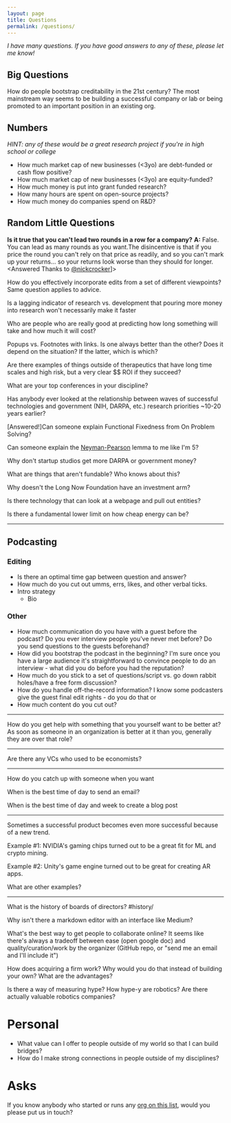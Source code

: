 ```yaml
---
layout: page
title: Questions
permalink: /questions/
---
```

*I have many questions. If you have good answers to any of these, please let me know!*

## Big Questions

How do people bootstrap creditability in the 21st century? The most mainstream way seems to be building a successful company or lab or being promoted to an important position in an existing org.

## Numbers
*HINT: any of these would be a great research project if you're in high school or college* 
- How much market cap of new businesses (<3yo) are debt-funded or cash flow positive?
- How much market cap of new businesses (<3yo) are equity-funded?
- How much money is put into grant funded research?
- How many hours are spent on open-source projects?
- How much money do companies spend on R&D?

## Random Little Questions

**Is it true that you can't lead two rounds in a row for a company?**
**A:** False. You can lead as many rounds as you want.The disincentive is that if you price the round you can't rely on that price as readily, and so you can't mark up your returns... so your returns look worse than they should for longer.
<Answered Thanks to [@nickcrocker](http://www.twitter.com/nickcrocker)]>

How do you effectively incorporate edits from a set of different viewpoints? Same question applies to advice.

Is a lagging indicator of research vs. development that pouring more money into research won't necessarily make it faster

Who are people who are really good at predicting how long something will take and how much it will cost?

Popups vs. Footnotes with links. Is one always better than the other? Does it depend on the situation? If the latter, which is which?

Are there examples of things outside of therapeutics that have long time scales and high risk, but a very clear $$ ROI if they succeed?

What are your top conferences in your discipline? 

Has anybody ever looked at the relationship between waves of successful technologies and government (NIH, DARPA, etc.) research priorities ~10-20 years earlier?

[Answered!]Can someone explain Functional Fixedness from On Problem Solving?

Can someone explain the [Neyman-Pearson](https://en.wikipedia.org/wiki/Neyman%E2%80%93Pearson_lemma) lemma to me like I'm 5?


Why don't startup studios get more DARPA or government money?

What are things that aren't fundable? Who knows about this?

Why doesn't the Long Now Foundation have an investment arm?

Is there technology that can look at a webpage and pull out entities?


Is there a fundamental lower limit on how cheap energy can be?

---

## Podcasting

### Editing
- Is there an optimal time gap between question and answer?
- How much do you cut out umms, errs, likes, and other verbal ticks.
- Intro strategy
	- Bio

### Other

- How much communication do you have with a guest before the podcast? Do you ever interview people you've never met before? Do you send questions to the guests beforehand?
- How did you bootstrap the podcast in the beginning? I'm sure once you have a large audience it's straightforward to convince people to do an interview - what did you do before you had the reputation?  
- How much do you stick to a set of questions/script vs. go down rabbit holes/have a free form discussion? 
- How do you handle off-the-record information? I know some podcasters give the guest final edit rights - do you do that or
- How much content do you cut out? 


---
How do you get help with something that you yourself want to be better at? As soon as someone in an organization is better at it than you, generally they are over that role?

---
Are there any VCs who used to be economists?

---

How do you catch up with someone when you want 

When is the best time of day to send an email?

When is the best time of day and week to create a blog post

---
Sometimes a successful product becomes even more successful because of a new trend.

Example #1: NVIDIA's gaming chips turned out to be a great fit for ML and crypto mining.

Example #2: Unity's game engine turned out to be great for creating AR apps.

What are other examples?

---

What is the history of boards of directors? #history/

Why isn't there a markdown editor with an interface like Medium?

What's the best way to get people to collaborate online? It seems like there's always a tradeoff between ease (open google doc) and quality/curation/work by the organizer (GitHub repo, or "send me an email and I'll include it") 

How does acquiring a firm work? Why would you do that instead of building your own? What are the advantages?

Is there a way of measuring hype? How hype-y are robotics? Are there actually valuable robotics companies?

# Personal 
- What value can I offer to people outside of my world so that I can build bridges? 
- How do I make strong connections in people outside of my disciplines?

# Asks
If you know anybody who started or runs any [org on this list](https://www.notion.so/4d2a5178ce924796a9ba5d5b3e829f5d?v=64c4dd6dd3ae48459a97efa770d67874), would you please put us in touch?
